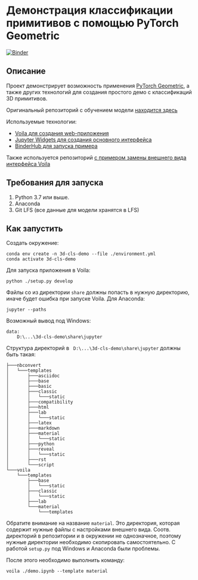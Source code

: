 # Демонстрация классификации примитивов с помощью PyTorch Geometric

[![Binder](https://mybinder.org/badge_logo.svg)](https://mybinder.org/v2/gh/KernelA/made-ml-demo-app.git/master?urlpath=%2Fvoila%2Frender%2Fdemo.ipynb)

## Описание

Проект демонстрирует возможность применения [PyTorch Geometric](https://github.com/rusty1s/pytorch_geometric), а также других технологий для создания простого демо с классификаций 3D примитивов.

Оригинальный репозиторий с обучением модели [находится здесь](https://github.com/KernelA/made-ml-demo-app-model)

Используемые технологии:
* [Voila для создания web-приложения](https://github.com/voila-dashboards/voila)
* [Jupyter Widgets для создания основного интерфейса](https://jupyter.org/widgets)
* [BinderHub для запуска примера](https://github.com/jupyterhub/binderhub)

Также используется репозиторий [с примером замены внешнего вида интерфейса Voila](https://github.com/voila-dashboards/voila-material)

## Требования для запуска

1. Python 3.7 или выше.
2. Anaconda
3. Git LFS (все данные для модели хранятся в LFS)

## Как запустить

Создать окружение:
```
conda env create -n 3d-cls-demo --file ./environment.yml
conda activate 3d-cls-demo
```

Для запуска приложения в Voila:
```
python ./setup.py develop
```

Файлы со из директории `share` должны попасть в нужную директорию, иначе будет ошибка при запуске Voila. Для Anaconda:
```
jupyter --paths
```

Возможный вывод под Windows:
```
data:
    D:\...\3d-cls-demo\share\jupyter
```

Структура директорий в ` D:\...\3d-cls-demo\share\jupyter` должны быть такая:
```
├───nbconvert
│   └───templates
│       ├───asciidoc
│       ├───base
│       ├───basic
│       ├───classic
│       │   └───static
│       ├───compatibility
│       ├───html
│       ├───lab
│       │   └───static
│       ├───latex
│       ├───markdown
│       ├───material
│       │   └───static
│       ├───python
│       ├───reveal
│       │   └───static
│       ├───rst
│       └───script
└───voila
    └───templates
        ├───base
        │   └───static
        ├───classic
        │   └───static
        ├───lab
        └───material
            └───templates
```

Обратите внимание на название `material`. Это директория, которая содержит нужные файлы с настройками внешнего вида. Соотв. директорий в репозитории и в окружении не однозначное, поэтому нужные директории необходимо скопировать самостоятельно. С работой `setup.py` под Windows и Anaconda были проблемы.

После этого необходимо выполнить команду:
```
voila ./demo.ipynb --template material
```

